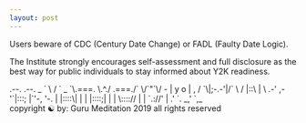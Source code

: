 ```yaml
---
layout: post
---
```


Users beware of CDC (Century Date Change) or FADL (Faulty Date Logic).

The Institute strongly encourages self-assessment and full disclosure as the best way for public individuals  to stay informed about Y2K readiness.

<div class="ascii-art">
    .--.       .--.
_  `    \     /    `  _
 `\.===. \.^./ .===./`
        \/`"`\/
      - | y o |  ,
    / `\|;-.-'|/` \
   /    |::\  |    \
.-' ,-'`|:::; |`'-, '-.
    |   |::::\|   |
    |   |::::;|   |
    |   \:::://   |
    |    `.://'   |
    .'             `.
_,'                 `,_
</div>

<div class="footer">
copyright ☯ by:
Guru Meditation
2019
all rights reserved
</div>
